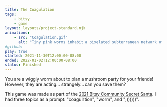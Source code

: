 ```yaml
---
title: The Coagulation
tags:
    - bitsy
    - game
layout: layouts/project-standard.njk
animations:
    - src: "Coagulation.gif"
      alt: "Tiny pink worms inhabit a pixelated subterranean network of caves. One of the worms is wiggling."
#github: 
play: true
started: 2021-11-30T12:00:00-08:00
ended: 2022-01-02T12:00:00-08:00
status: Finished
---
```


You are a wiggly worm about to plan a mushroom party for your friends! However, they are acting... strangely... can you save them?

This game was made as part of the [2021 Bitsy Community Secret Santa](https://itch.io/jam/bitsy-secret-santa-2021). I had three topics as a prompt: "coagulation", "worm", and ";))))))".
